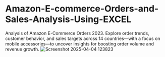 # Amazon-E-commerce-Orders-and-Sales-Analysis-Using-EXCEL
Analysis of Amazon E-Commerce Orders 2023. Explore order trends, customer behavior, and sales targets across 14 countries—with a focus on mobile accessories—to uncover insights for boosting order volume and revenue growth.
![Screenshot 2025-04-04 123823](https://github.com/user-attachments/assets/5ae1326f-8561-4c87-aabd-9469d2f59872)

